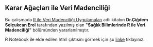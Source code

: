 ## Karar Ağaçları ile Veri Madenciliği

Bu çalışmada [R ile Veri Madenciliği Uygulamaları](http://www.caglayan.com/urundetay/553674/R-ile-Veri-Madenciligi-Uygulamalari-Dr-Mehmet-Erdal-BALABAN-Dr-Elif-KARTAL-9789754360936#sthash.f7ZrTY0f.dpbs) adlı kitabın
**Dr.Çiğdem Selçukcan Erol** tarafından yazılmış olan
**"Sağlık Bilimlerinde R ile Veri Madenciliği"** bölümünden yararlanılmıştır. 


R Notebook ile elde edilen html çıktısını görmek için şu [linke](http://htmlpreview.github.io/?https://github.com/uzay00/R_Uygulama/blob/master/Karar/Karar.nb.html) tıklayınız.
